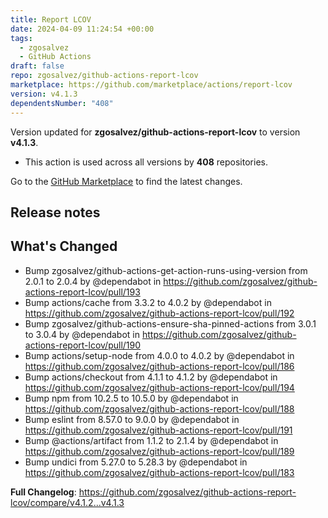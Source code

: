 ```yaml
---
title: Report LCOV
date: 2024-04-09 11:24:54 +00:00
tags:
  - zgosalvez
  - GitHub Actions
draft: false
repo: zgosalvez/github-actions-report-lcov
marketplace: https://github.com/marketplace/actions/report-lcov
version: v4.1.3
dependentsNumber: "408"
---
```



Version updated for **zgosalvez/github-actions-report-lcov** to version **v4.1.3**.
- This action is used across all versions by **408** repositories.

Go to the [GitHub Marketplace](https://github.com/marketplace/actions/report-lcov) to find the latest changes.

## Release notes

## What's Changed
* Bump zgosalvez/github-actions-get-action-runs-using-version from 2.0.1 to 2.0.4 by @dependabot in https://github.com/zgosalvez/github-actions-report-lcov/pull/193
* Bump actions/cache from 3.3.2 to 4.0.2 by @dependabot in https://github.com/zgosalvez/github-actions-report-lcov/pull/192
* Bump zgosalvez/github-actions-ensure-sha-pinned-actions from 3.0.1 to 3.0.4 by @dependabot in https://github.com/zgosalvez/github-actions-report-lcov/pull/190
* Bump actions/setup-node from 4.0.0 to 4.0.2 by @dependabot in https://github.com/zgosalvez/github-actions-report-lcov/pull/186
* Bump actions/checkout from 4.1.1 to 4.1.2 by @dependabot in https://github.com/zgosalvez/github-actions-report-lcov/pull/194
* Bump npm from 10.2.5 to 10.5.0 by @dependabot in https://github.com/zgosalvez/github-actions-report-lcov/pull/188
* Bump eslint from 8.57.0 to 9.0.0 by @dependabot in https://github.com/zgosalvez/github-actions-report-lcov/pull/191
* Bump @actions/artifact from 1.1.2 to 2.1.4 by @dependabot in https://github.com/zgosalvez/github-actions-report-lcov/pull/189
* Bump undici from 5.27.0 to 5.28.3 by @dependabot in https://github.com/zgosalvez/github-actions-report-lcov/pull/183


**Full Changelog**: https://github.com/zgosalvez/github-actions-report-lcov/compare/v4.1.2...v4.1.3
